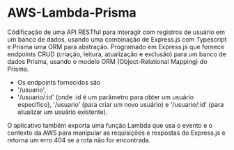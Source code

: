 # AWS-Lambda-Prisma

Códificação de uma API RESTful para interagir com registros de usuário em um banco de dados, usando uma combinação de Express.js com Typescript e Prisma uma ORM para abstração. 
Programado em Express.js que fornece endpoints CRUD (criação, leitura, atualização e exclusão) para um banco de dados Prisma, usando o modelo ORM (Object-Relational Mapping) do Prisma.

- Os endpoints fornecidos são 
- '/usuario', 
- '/usuario/:id' 
(onde :id é um parâmetro para obter um usuário específico), '/usuario' (para criar um novo usuário) e '/usuario/:id' (para atualizar um usuário existente).

O aplicativo também exporta uma função Lambda que usa o evento e o contexto da AWS para manipular as requisições e respostas do Express.js e retorna um erro 404 se a rota não for encontrada.
